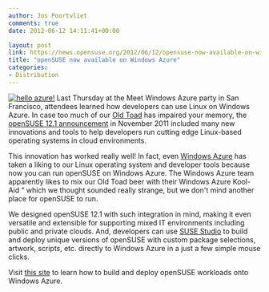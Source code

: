 ```yaml
---
author: Jos Poortvliet
comments: true
date: 2012-06-12 14:11:41+00:00

layout: post
link: https://news.opensuse.org/2012/06/12/opensuse-now-available-on-windows-azure/
title: "openSUSE now available on Windows Azure"
categories:
- Distribution
---
```

[![hello azure!](http://2.bp.blogspot.com/-vosCD7Mt5SQ/T9Cy5wFqKxI/AAAAAAAAAHc/e7nCXUVXDoY/s320/hello-azure.png)](http://susestudio.com)
Last Thursday at the Meet Windows Azure party in San Francisco, attendees learned how developers can use Linux on Windows Azure. In case too much of our [Old Toad](http://en.opensuse.org/openSUSE:Beer) has impaired your memory, the [openSUSE 12.1 announcement](https://news.opensuse.org/2011/11/16/opensuse-12-1-all-green/) in November 2011 included many new innovations and tools to help developers run cutting edge Linux-based operating systems in cloud environments.

This innovation has worked really well! In fact, even [Windows Azure](http://www.windowsazure.com/en-us/) has taken a liking to our Linux operating system and developer tools because now you can run openSUSE on Windows Azure. The Windows Azure team apparently likes to mix our Old Toad beer with their Windows Azure Kool-Aid “ which we thought sounded really strange, but we don't mind another place for openSUSE to run.  <!-- more -->

We designed openSUSE 12.1 with such integration in mind, making it even versatile and extensible for supporting mixed IT environments including public and private clouds. And, developers can use [SUSE Studio](http://www.susestudio.com/) to build and deploy unique versions of openSUSE with custom package selections, artwork, scripts, etc. directly to Windows Azure in a just a few simple mouse clicks. 

Visit [this site](http://www.suse.com/suse-linux-enterprise-server-on-azure) to learn how to build and deploy openSUSE workloads onto Windows Azure. 



		
